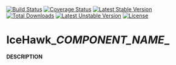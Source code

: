 [![Build Status](https://travis-ci.org/__COMPOSER_NAME__.svg?branch=master)](https://travis-ci.org/__COMPOSER_NAME__)
[![Coverage Status](https://coveralls.io/repos/github/__COMPOSER_NAME__/badge.svg?branch=master)](https://coveralls.io/github/__COMPOSER_NAME__?branch=master)
[![Latest Stable Version](https://poser.pugx.org/__COMPOSER_NAME__/v/stable)](https://packagist.org/packages/__COMPOSER_NAME__) 
[![Total Downloads](https://poser.pugx.org/__COMPOSER_NAME__/downloads)](https://packagist.org/packages/__COMPOSER_NAME__) 
[![Latest Unstable Version](https://poser.pugx.org/__COMPOSER_NAME__/v/unstable)](https://packagist.org/packages/__COMPOSER_NAME__) 
[![License](https://poser.pugx.org/__COMPOSER_NAME__/license)](https://packagist.org/packages/__COMPOSER_NAME__)

# IceHawk\__COMPONENT_NAME__

__DESCRIPTION__

